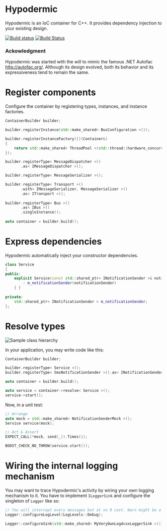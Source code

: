 Hypodermic
==========

Hypodermic is an IoC container for C++. It provides dependency injection to your existing design.

[![Build status](https://ci.appveyor.com/api/projects/status/20csygnj7ww04tyw?svg=true&pendingText=Windows%20build%20pending&failingText=Windows%20build%20failed&passingText=Windows%20build%20passing)](https://ci.appveyor.com/project/ybainier/hypodermic)
[![Build Status](https://travis-ci.org/ybainier/Hypodermic.svg?branch=master)](https://travis-ci.org/ybainier/Hypodermic)

### Ackowledgment

Hypodermic was started with the will to mimic the famous .NET Autofac http://autofac.org/. Although its design evolved, both its behavior and its expressiveness tend to remain the same.

# Register components

Configure the container by registering types, instances, and instance factories.
```cpp
ContainerBuilder builder;

builder.registerInstance(std::make_shared< BusConfiguration >());

builder.registerInstanceFactory([](Container&)
{
    return std::make_shared< ThreadPool >(std::thread::hardware_concurrency());
});

builder.registerType< MessageDispatcher >()
       .as< IMessageDispatcher >();

builder.registerType< MessageSerializer >();

builder.registerType< Transport >()
       .with< IMessageSerializer, MessageSerializer >()
       .as< ITransport >();
       
builder.registerType< Bus >()
       .as< IBus >()
       .singleInstance();
       
auto container = builder.build();
```

# Express dependencies

Hypodermic automatically inject your constructor dependencies.
```cpp
class Service
{
public:
    explicit Service(const std::shared_ptr< INotificationSender >& notificationSender)
        : m_notificationSender(notificationSender)
    { }
  
private:
    std::shared_ptr< INotificationSender > m_notificationSender;
};
```

# Resolve types

![Sample class hierarchy](../master/resources/home_page_simple_diagram.png?raw=true "Sample class hierarchy")

In your application, you may write code like this:
```cpp
ContainerBuilder builder;

builder.registerType< Service >();
builder.registerType< SmsNotificationSender >().as< INotificationSender >();

auto container = builder.build();

auto service = container->resolve< Service >();
service->start();
```
Now, in a unit test:
```cpp
// Arrange
auto mock = std::make_shared< NotificationSenderMock >();
Service service(mock);

// Act & Assert
EXPECT_CALL(*mock, send(_)).Times(1);

BOOST_CHECK_NO_THROW(service.start());
```

# Wiring the internal logging mechanism

You may want to trace Hypodermic's activity by wiring your own logging mechanism to it. You have to implement `ILoggerSink` and configure the singleton of `Logger` like so:
```cpp
// You will intercept every messages but at no 0 cost. Warn might be a little less aggressive.
Logger::configureLogLevel(LogLevels::Debug);

Logger::configureSink(std::make_shared< MyVeryOwnLog4cxxLoggerSink >());
```

